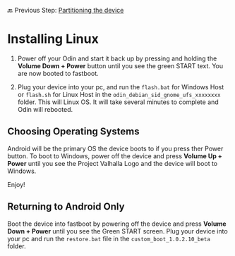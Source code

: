 🔙 Previous Step: [Partitioning the device](https://github.com/ProjectValhalla/OdinMultiBootGuides/blob/main/pages/preparing_linux_files.md)

# Installing Linux

1. Power off your Odin and start it back up by pressing and holding the **Volume Down + Power** button until you see the green START text. You are now booted to fastboot.

2. Plug your device into your pc, and run the `flash.bat` for Windows Host or `flash.sh` for Linux Host in the `odin_debian_sid_gnome_ufs_xxxxxxxx` folder. This will Linux OS. It will take several minutes to complete and Odin will rebooted.

## Choosing Operating Systems

Android will be the primary OS the device boots to if you press ther Power button. To boot to Windows, power off the device and press **Volume Up + Power** until you see the Project Valhalla Logo and the device will boot to Windows.

Enjoy!

## Returning to Android Only

Boot the device into fastboot by powering off the device and press **Volume Down + Power** until you see the Green START screen. Plug your device into your pc and run the `restore.bat` file in the `custom_boot_1.0.2.10_beta` folder.
